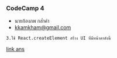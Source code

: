 ### CodeCamp 4

- นายก้องภพ กล่ำคำ
- kkamkham@gmail.com

```
3.ใช้ React.createElement สร้าง UI ที่มีหน้าตาดังนี้
```
[link ans](https://codepen.io/koal4z/pen/bGNJpjx?editors=1011)